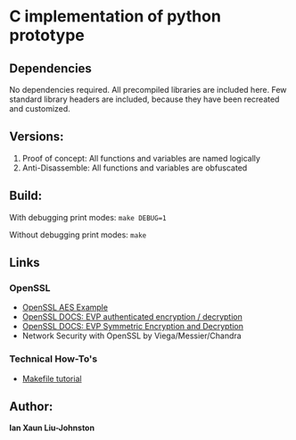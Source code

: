 # C implementation of python prototype

## Dependencies
No dependencies required. All precompiled libraries are included here. Few standard library headers are included, because they have been recreated and customized.

## Versions:
1. Proof of concept: All functions and variables are named logically
2. Anti-Disassemble: All functions and variables are obfuscated

## Build:
With debugging print modes:
``make DEBUG=1``

Without debugging print modes:
``make``

## Links
### OpenSSL

* [OpenSSL AES Example](https://github.com/saju/misc/blob/master/misc/openssl_aes.c)
* [OpenSSL DOCS: EVP authenticated encryption / decryption](https://wiki.openssl.org/index.php/EVP_Authenticated_Encryption_and_Decryption)
* [OpenSSL DOCS: EVP Symmetric Encryption and Decryption](https://wiki.openssl.org/index.php/EVP_Symmetric_Encryption_and_Decryption)
* Network Security with OpenSSL by Viega/Messier/Chandra

### Technical How-To's
* [Makefile tutorial](http://www.cs.colby.edu/maxwell/courses/tutorials/maketutor/)


## Author:
**Ian Xaun Liu-Johnston**
